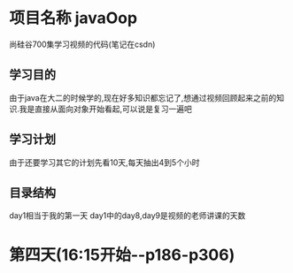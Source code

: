 # 项目名称 javaOop
尚硅谷700集学习视频的代码(笔记在csdn)
## 学习目的 
  由于java在大二的时候学的,现在好多知识都忘记了,想通过视频回顾起来之前的知识.我是直接从面向对象开始看起,可以说是复习一遍吧
## 学习计划
  由于还要学习其它的计划先看10天,每天抽出4到5个小时
## 目录结构
  day1相当于我的第一天
  day1中的day8,day9是视频的老师讲课的天数
# 第四天(16:15开始--p186-p306)
  
